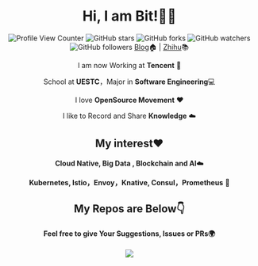 
<div align="center">
  
# Hi, I am Bit!👨‍🎓

  ![Profile View Counter](https://komarev.com/ghpvc/?username=Xunzhuo)
  ![GitHub stars](https://img.shields.io/github/stars/Xunzhuo?style=social)
![GitHub forks](https://img.shields.io/github/forks/Xunzhuo?style=social)
![GitHub watchers](https://img.shields.io/github/watchers/Xunzhuo?style=social)
![GitHub followers](https://img.shields.io/github/followers/Xunzhuo?style=social)
[Blog](https://www.liuxunzhuo.com)🏠  | [Zhihu](https://zhihu.com/people/liuxunzhuo)📚

I am now Working at **Tencent** 🐧

School at **UESTC**，Major in **Software Engineering**💻

I love **OpenSource Movement** ❤️

I like to Record and Share **Knowledge** ☁️

## My interest❤️ 

**Cloud Native, Big Data , Blockchain and AI**☁️

**Kubernetes, Istio，Envoy，Knative, Consul，Prometheus** 🤖️

## My Repos are Below👇 

#### Feel free to give Your Suggestions, Issues or PRs🌍

<img  src="https://github-readme-stats.vercel.app/api?username=Xunzhuo&show_icons=true&theme=tokyonight&icon_color=6392DF">

</div>

